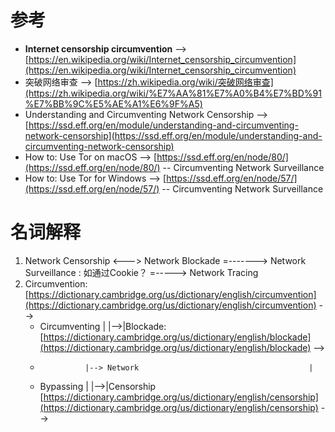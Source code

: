 # 参考
   * **Internet censorship circumvention** --> [https://en.wikipedia.org/wiki/Internet_censorship_circumvention](https://en.wikipedia.org/wiki/Internet_censorship_circumvention)<br>
   * 突破网络审查 --> [https://zh.wikipedia.org/wiki/突破网络审查](https://zh.wikipedia.org/wiki/%E7%AA%81%E7%A0%B4%E7%BD%91%E7%BB%9C%E5%AE%A1%E6%9F%A5)<br>
   * Understanding and Circumventing Network Censorship --> [https://ssd.eff.org/en/module/understanding-and-circumventing-network-censorship](https://ssd.eff.org/en/module/understanding-and-circumventing-network-censorship)<br>
   * How to: Use Tor on macOS --> [https://ssd.eff.org/en/node/80/](https://ssd.eff.org/en/node/80/)  -- Circumventing Network Surveillance
   * How to: Use Tor for Windows --> [https://ssd.eff.org/en/node/57/](https://ssd.eff.org/en/node/57/)  -- Circumventing Network Surveillance
# 名词解释
   1. Network Censorship <---> Network Blockade =-------> Network Surveillance : 如通过Cookie？ =-----> Network Tracing
   2. Circumvention: [https://dictionary.cambridge.org/us/dictionary/english/circumvention](https://dictionary.cambridge.org/us/dictionary/english/circumvention) --><br>           
      * Circumventing |                                                 |-->|Blockade: [https://dictionary.cambridge.org/us/dictionary/english/blockade](https://dictionary.cambridge.org/us/dictionary/english/blockade) --><br>  
      *               |--> Network                                      |
      * Bypassing     |                                                 |-->|Censorship [https://dictionary.cambridge.org/us/dictionary/english/censorship](https://dictionary.cambridge.org/us/dictionary/english/censorship) --><br>  
